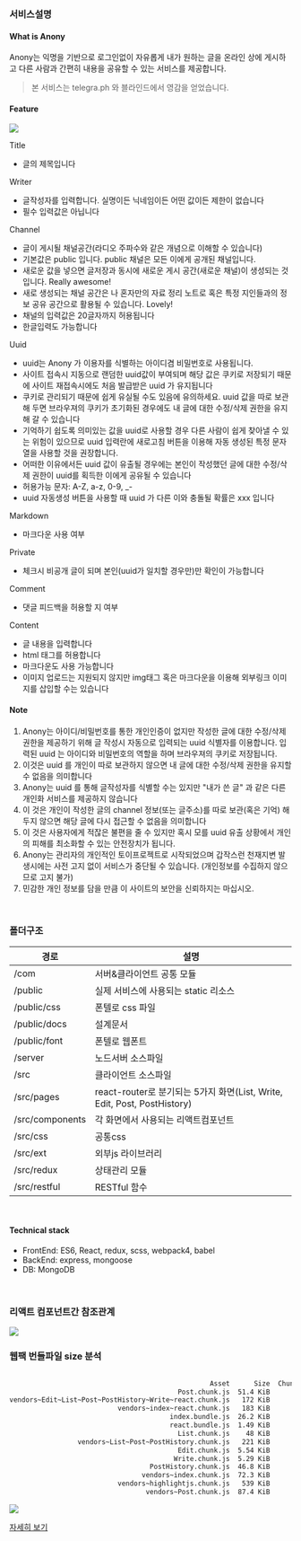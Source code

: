 ### 서비스설명
#### What is Anony
Anony는 익명을 기반으로 로그인없이 자유롭게 내가 원하는 글을 온라인 상에 게시하고 다른 사람과 간편히 내용을 공유할 수 있는 서비스를 제공합니다.
<br>
> 본 서비스는 telegra.ph 와 블라인드에서 영감을 얻었습니다.


#### Feature
![](https://anony-react.appspot.com/image/write-form.png)

Title
- 글의 제목입니다

Writer 
- 글작성자를 입력합니다. 실명이든 닉네임이든 어떤 값이든 제한이 없습니다
- 필수 입력값은 아닙니다

Channel
- 글이 게시될 채널공간(라디오 주파수와 같은 개념으로 이해할 수 있습니다)
- 기본값은 public 입니다. public 채널은 모든 이에게 공개된 채널입니다.
- 새로운 값을 넣으면 글저장과 동시에 새로운 게시 공간(새로운 채널)이 생성되는 것입니다. Really awesome!
- 새로 생성되는 채널 공간은 나 혼자만의 자료 정리 노트로 혹은 특정 지인들과의 정보 공유 공간으로 활용될 수 있습니다. Lovely!
- 채널의 입력값은 20글자까지 허용됩니다
- 한글입력도 가능합니다

Uuid
- uuid는 Anony 가 이용자를 식별하는 아이디겸 비밀번호로 사용됩니다.
- 사이트 접속시 지동으로 랜덤한 uuid값이 부여되며 해당 값은 쿠키로 저장되기 때문에 사이트 재접속시에도 처음 발급받은 uuid 가 유지됩니다
- 쿠키로 관리되기 때문에 쉽게 유실될 수도 있음에 유의하세요. uuid 값을 따로 보관해 두면 브라우져의 쿠키가 초기화된 경우에도 내 글에 대한 수정/삭제 권한을 유지해 갈 수 있습니다
- 기억하기 쉽도록 의미있는 값을 uuid로 사용할 경우 다른 사람이 쉽게 찾아낼 수 있는 위험이 있으므로 uuid 입력란에 새로고침 버튼을 이용해 자동 생성된 특정 문자열을 사용할 것을 권장합니다.
- 어떠한 이유에서든 uuid 값이 유출될 경우에는 본인이 작성했던 글에 대한 수정/삭제 권한이 uuid를 획득한 이에게 공유될 수 있습니다
- 허용가능 문자: A-Z, a-z, 0-9, _-
- uuid 자동생성 버튼을 사용할 때 uuid 가 다른 이와 충돌될 확률은 xxx 입니다

Markdown
- 마크다운 사용 여부

Private
- 체크시 비공개 글이 되며 본인(uuid가 일치할 경우만)만 확인이 가능합니다

Comment
- 댓글 피드백을 허용할 지 여부

Content
- 글 내용을 입력합니다
- html 태그를 허용합니다
- 마크다운도 사용 가능합니다
- 이미지 업로드는 지원되지 않지만 img태그 혹은 마크다운을 이용해 외부링크 이미지를 삽입할 수는 있습니다


#### Note
1. Anony는 아이디/비밀번호를 통한 개인인증이 없지만 작성한 글에 대한 수정/삭제 권한을 제공하기 위해 글 작성시 자동으로 입력되는 uuid 식별자를 이용합니다. 입력된 uuid 는 아이디와 비밀번호의 역할을 하며 브라우져의 쿠키로 저장됩니다. 
1. 이것은 uuid 를 개인이 따로 보관하지 않으면 내 글에 대한 수정/삭제 권한을 유지할 수 없음을 의미합니다
1. Anony는 uuid 를 통해 글작성자를 식별할 수는 있지만 "내가 쓴 글" 과 같은 다른 개인화 서비스를 제공하지 않습니다
1. 이 것은 개인이 작성한 글의 channel 정보(또는 글주소)를 따로 보관(혹은 기억) 해두지 않으면 해당 글에 다시 접근할 수 없음을 의미합니다
1. 이 것은 사용자에게 적잖은 불편을 줄 수 있지만 혹시 모를 uuid 유출 상황에서 개인의 피해를 최소화할 수 있는 안전장치가 됩니다.
1. Anony는 관리자의 개인적인 토이프로젝트로 시작되었으며 갑작스런 천재지변 발생시에는 사전 고지 없이 서비스가 중단될 수 있습니다. (개인정보를 수집하지 않으므로 고지 불가)
1. 민감한 개인 정보를 담을 만큼 이 사이트의 보안을 신뢰하지는 마십시오.
    
    
<br>

### 폴더구조
경로 | 설명
-- | --
/com | 서버&클라이언트 공통 모듈
/public | 실제 서비스에 사용되는 static 리소스
/public/css | 폰텔로 css 파일
/public/docs | 설계문서
/public/font | 폰텔로 웹폰트
/server | 노드서버 소스파일
/src | 클라이언트 소스파일
/src/pages | react-router로 분기되는 5가지 화면(List, Write, Edit, Post, PostHistory)
/src/components | 각 화면에서 사용되는 리액트컴포넌트
/src/css | 공통css
/src/ext | 외부js 라이브러리
/src/redux | 상태관리 모듈
/src/restful | RESTful 함수

<br>

#### Technical stack
- FrontEnd: ES6, React, redux, scss, webpack4, babel
- BackEnd: express, mongoose
- DB: MongoDB

<br>

### 리액트 컴포넌트간 참조관계
<img src="https://anony-react.appspot.com/docs/dependency.svg" />

<br>

### 웹팩 번들파일 size 분석
```bash

                                                  Asset      Size  Chunks                    Chunk Names
                                          Post.chunk.js  51.4 KiB       6  [emitted]         Post
vendors~Edit~List~Post~PostHistory~Write~react.chunk.js   172 KiB       0  [emitted]         vendors~Edit~List~Post~PostHistory~Write~react
                           vendors~index~react.chunk.js   183 KiB       2  [emitted]         vendors~index~react
                                        index.bundle.js  26.2 KiB       3  [emitted]         index
                                        react.bundle.js  1.49 KiB       4  [emitted]         react
                                          List.chunk.js    48 KiB       5  [emitted]         List
                 vendors~List~Post~PostHistory.chunk.js   221 KiB       1  [emitted]         vendors~List~Post~PostHistory
                                          Edit.chunk.js  5.54 KiB       7  [emitted]         Edit
                                         Write.chunk.js  5.29 KiB       8  [emitted]         Write
                                   PostHistory.chunk.js  46.8 KiB       9  [emitted]         PostHistory
                                 vendors~index.chunk.js  72.3 KiB      10  [emitted]         vendors~index
                           vendors~highlightjs.chunk.js   539 KiB      11  [emitted]  [big]  vendors~highlightjs
                                  vendors~Post.chunk.js  87.4 KiB      12  [emitted]         vendors~Post
```

<img src="https://anony-react.appspot.com/docs/size_thumb.png" />

[자세히 보기](https://anony-react.appspot.com/docs/size_prod.html)
